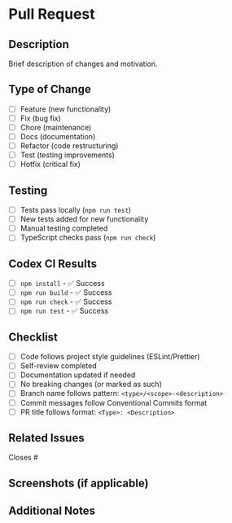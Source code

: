 # Pull Request

## Description
Brief description of changes and motivation.

## Type of Change
- [ ] Feature (new functionality)
- [ ] Fix (bug fix)
- [ ] Chore (maintenance)
- [ ] Docs (documentation)
- [ ] Refactor (code restructuring)
- [ ] Test (testing improvements)
- [ ] Hotfix (critical fix)

## Testing
- [ ] Tests pass locally (`npm run test`)
- [ ] New tests added for new functionality
- [ ] Manual testing completed
- [ ] TypeScript checks pass (`npm run check`)

## Codex CI Results
- [ ] `npm install` - ✅ Success
- [ ] `npm run build` - ✅ Success  
- [ ] `npm run check` - ✅ Success
- [ ] `npm run test` - ✅ Success

## Checklist
- [ ] Code follows project style guidelines (ESLint/Prettier)
- [ ] Self-review completed
- [ ] Documentation updated if needed
- [ ] No breaking changes (or marked as such)
- [ ] Branch name follows pattern: `<type>/<scope>-<description>`
- [ ] Commit messages follow Conventional Commits format
- [ ] PR title follows format: `<Type>: <Description>`

## Related Issues
Closes #<issue number>

## Screenshots (if applicable)
<!-- Add screenshots for UI changes -->

## Additional Notes
<!-- Any additional information that reviewers should know -->